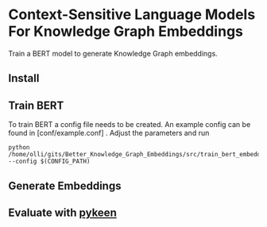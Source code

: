 # Context-Sensitive Language Models For Knowledge Graph Embeddings

Train a BERT model to generate Knowledge Graph embeddings. 

## Install

## Train BERT

To train BERT a config file needs to be created. An example config can be found in [conf/example.conf] . Adjust the parameters and run 

```
python /home/olli/gits/Better_Knowledge_Graph_Embeddings/src/train_bert_embeddings.py --config $(CONFIG_PATH)
```

## Generate Embeddings

## Evaluate with [pykeen](https://github.com/pykeen/pykeen)
